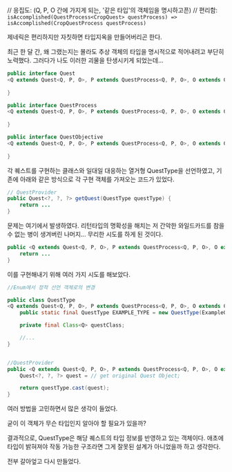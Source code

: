 
// 응집도: (Q, P, O 간에 가지게 되는, '같은 타입'의 객체임을 명시하고픈)
// 편리함: `isAccomplished(QuestProcess<CropQuest> questProcess) => isAccomplished(CropQuestProcess questProcess)`

제네릭은 편리하지만 자칫하면 타입지옥을 만들어버리곤 한다.

최근 한 달 간, 왜 그랬는지는 몰라도 추상 객체의 타입을 명시적으로 적어내려고 부단히 노력했다. 그러다가 나도 이러한 괴물을 탄생시키게 되었는데...

```Java
public interface Quest
<Q extends Quest<Q, P, O>, P extends QuestProcess<Q, P, O>, O extends QuestObjective<Q, P, O>> {
	
}

public interface QuestProcess
<Q extends Quest<Q, P, O>, P extends QuestProcess<Q, P, O>, O extends QuestObjective<Q, P, O>> {
	
}

public interface QuestObjective
<Q extends Quest<Q, P, O>, P extends QuestProcess<Q, P, O>, O extends QuestObjective<Q, P, O>> {
	
}
```

각 퀘스트를 구현하는 클래스와 일대일 대응하는 열거형 QuestType을 선언하였고, 기존에 아래와 같은 방식으로 각 구현 객체를 가져오는 코드가 있었다.

```Java
// QuestProvider
public Quest<?, ?, ?> getQuest(QuestType questType) {
	return ...
}
```

문제는 여기에서 발생하였다. 리턴타입의 명확성을 해치는 저 간악한 와일드카드를 참을 수 없는 병이 생겨버린 나머지... 무리한 시도를 하게 된 것이다.

```Java
public <Q extends Quest<Q, P, O>, P extends QuestProcess<Q, P, O>, O extends QuestObjective<Q, P, O>> getQuest(QuestType questType) {
	return ...
}
```

이를 구현해내기 위해 여러 가지 시도를 해보았다. 

```Java
//Enum에서 정적 선언 객체로의 변경

public class QuestType
<Q extends Quest<Q, P, O>, P extends QuestProcess<Q, P, O>, O extends QuestObjective<Q, P, O>> {
	public static final QuestType EXAMPLE_TYPE = new QuestType(ExampleQuest.class);

	private final Class<Q> questClass;

	//...
}


//QuestProvider
public <Q extends Quest<Q, P, O>, P extends QuestProcess<Q, P, O>, O extends QuestObjective<Q, P, O>> getQuest(QuestType questType) {
	Quest<?, ?, ?> quest = // get original Quest Object;

	return questType.cast(quest);
}
```

여러 방법을 고민하면서 많은 생각이 들었다. 

굳이 이 객체가 무슨 타입인지 알아야 할 필요가 있을까?


결과적으로, QuestType은 해당 퀘스트의 타입 정보를 반영하고 있는 객체이다. 애초에 타입이 밝혀져야 작동 가능한 구조라면 그게 잘못된 설계가 아니었을까 하고 생각한다.

전부 갈아엎고 다시 만들었다.

